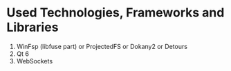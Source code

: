 # Used Technologies, Frameworks and Libraries
1. WinFsp (libfuse part) or ProjectedFS or Dokany2 or Detours
2. Qt 6
3. WebSockets
